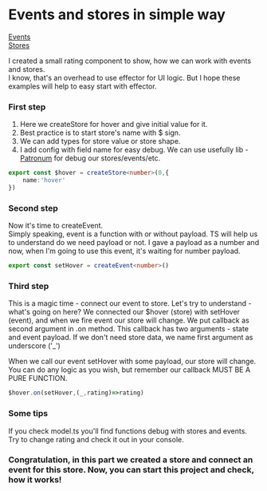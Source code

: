 # Events and stores in simple way

[Events](https://effector.dev/docs/api/effector/event)  
[Stores](https://effector.dev/docs/api/effector/store)

I created a small rating component to show, how we can work with events and stores.   
I know, that's an overhead to use effector for UI logic. But I hope these examples will help to easy start with effector. 

### First step

1) Here we createStore for hover and give initial value for it.
2) Best practice is to start store's name with  $ sign.
3) We can add types for store value or store shape.
4) I add config with field name for easy debug. We can use usefully lib - [Patronum](https://github.com/effector/patronum)  for debug our stores/events/etc.


```ts
export const $hover = createStore<number>(0,{
    name:'hover'
})
```

### Second step

Now it's time to createEvent.   
Simply speaking, event is a function with or without payload. 
TS will help us to understand do we need payload or not. I gave a payload as a number and now, when I'm going to use this event, it's waiting for number payload.

```ts
export const setHover = createEvent<number>()

```

### Third step
This is a magic time - connect our event to store.
Let's try to understand - what's going on here?
We connected our $hover (store) with setHover (event), and when we fire  event our store will change. 
We put callback as second argument in .on method.
This callback has two arguments - state and event payload. If we don't need store data, we name first argument as underscore ('_')

When we call our event setHover with some payload, our store will change. You can do any logic as you wish, but remember our callback MUST BE A PURE FUNCTION.


```ts
$hover.on(setHover,(_,rating)=>rating)

```

### Some tips

If you check model.ts you'll find functions debug with stores and events. Try to change rating and check it out in your console. 


### Congratulation, in this part we created a store and connect an event for this store. Now, you can start this project and check, how it works!

